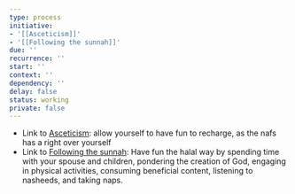 ```yaml
---
type: process
initiative:
- '[[Asceticism]]'
- '[[Following the sunnah]]'
due: ''
recurrence: ''
start: ''
context: ''
dependency: ''
delay: false
status: working
private: false
---
```


* Link to [Asceticism](docs/sidebar1/Initiatives/good%20traits/Asceticism.md): allow yourself to have fun to recharge, as the nafs has a right over yourself
* Link to [Following the sunnah](docs/sidebar1/Initiatives/worship/Following%20the%20sunnah.md): Have fun the halal way by spending time with your spouse and children, pondering the creation of God, engaging in physical activities, consuming beneficial content, listening to nasheeds, and taking naps.
